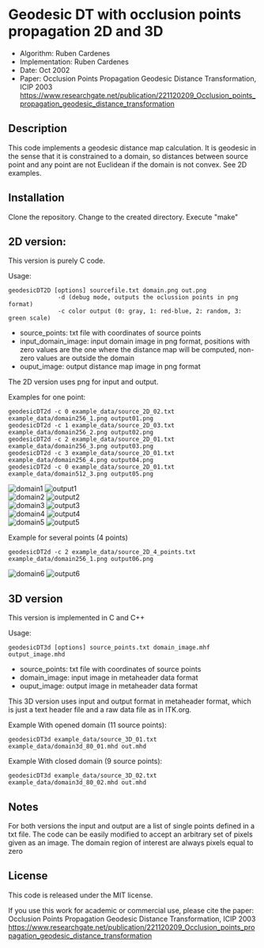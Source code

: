 
# Geodesic DT with occlusion points propagation 2D and 3D 

- Algorithm: Ruben Cardenes
- Implementation: Ruben Cardenes
- Date: Oct 2002
- Paper: Occlusion Points Propagation Geodesic Distance Transformation, ICIP 2003
  https://www.researchgate.net/publication/221120209_Occlusion_points_propagation_geodesic_distance_transformation

## Description
This code implements a geodesic distance map calculation. It is geodesic in the sense that it is constrained to a domain, so distances between source point and any point are not Euclidean if the domain is not convex. See 2D examples.     

## Installation
Clone the repository. 
Change to the created directory.
Execute "make" 

## 2D version:
This version is purely C code. 

Usage:
```
geodesicDT2D [options] sourcefile.txt domain.png out.png
              -d (debug mode, outputs the oclussion points in png format)
              -c color output (0: gray, 1: red-blue, 2: random, 3: green scale)
```
- source_points: txt file with coordinates of source points 
- input_domain_image: input domain image in png format, positions with zero values are the one where the distance map will be computed, non-zero values are outside the domain  
- ouput_image: output distance map image in png format 

The 2D version uses png for input and output. 

Examples for one point:
```
geodesicDT2d -c 0 example_data/source_2D_02.txt example_data/domain256_1.png output01.png
geodesicDT2d -c 1 example_data/source_2D_03.txt example_data/domain256_2.png output02.png
geodesicDT2d -c 2 example_data/source_2D_01.txt example_data/domain256_3.png output03.png
geodesicDT2d -c 3 example_data/source_2D_01.txt example_data/domain256_4.png output04.png
geodesicDT2d -c 0 example_data/source_2D_01.txt example_data/domain512_3.png output05.png
```
![domain1](example_data/domain256_1.png) ![output1](output01.png) <br> 
![domain2](example_data/domain256_2.png) ![output2](output02.png) <br> 
![domain3](example_data/domain256_3.png) ![output3](output03.png) <br>
![domain4](example_data/domain256_4.png) ![output4](output04.png) <br>
![domain5](example_data/domain512_3.png) ![output5](output05.png) <br>

Example for several points (4 points)
```
geodesicDT2d -c 2 example_data/source_2D_4_points.txt example_data/domain256_1.png output06.png
```
![domain6](example_data/domain256_1.png) ![output6](output06.png) <br>


## 3D version 
This version is implemented in C and C++ 

Usage:
```
geodesicDT3d [options] source_points.txt domain_image.mhf output_image.mhd
```

- source_points: txt file with coordinates of source points
- domain_image: input image in metaheader data format 
- ouput_image: output image in metaheader data format

This 3D version uses input and output format in metaheader format, which is just a text header file and a raw data file as in ITK.org. 

Example With opened domain (11 source points):
```
geodesicDT3d example_data/source_3D_01.txt example_data/domain3d_80_01.mhd out.mhd
```

Example With closed domain (9 source points):
```
geodesicDT3d example_data/source_3D_02.txt example_data/domain3d_80_02.mhd out.mhd
```

## Notes
For both versions the input and output are a list of single points defined in a txt file. The code can be easily modified to accept an arbitrary set of pixels given as an image. 
The domain region of interest are always pixels equal to zero

## License
This code is released under the MIT license. 

If you use this work for academic or commercial use, please cite the paper: 
  Occlusion Points Propagation Geodesic Distance Transformation, ICIP 2003
  https://www.researchgate.net/publication/221120209_Occlusion_points_propagation_geodesic_distance_transformation



